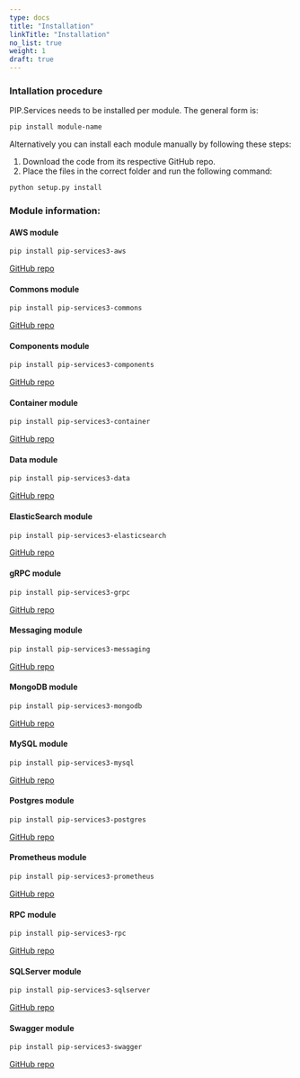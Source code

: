 ```yaml
---
type: docs
title: "Installation"
linkTitle: "Installation" 
no_list: true
weight: 1
draft: true
---
```


### Intallation procedure

PIP.Services needs to be installed per module. The general form is:

```bash
pip install module-name
```

Alternatively you can install each module manually by following these steps:

1. Download the code from its respective GitHub repo.
2. Place the files in the correct folder and run the following command:
    
```bash
python setup.py install
```

### Module information:

#### AWS module

```bash
pip install pip-services3-aws
```
[GitHub repo](https://github.com/pip-services3-python/pip-services3-aws-python)

#### Commons module

```bash
pip install pip-services3-commons
```
[GitHub repo](https://github.com/pip-services3-python/pip-services3-commons-python)

#### Components module 
```bash
pip install pip-services3-components
```
[GitHub repo](https://github.com/pip-services3-python/pip-services3-components-python)

#### Container module
```bash
pip install pip-services3-container
```
[GitHub repo](https://github.com/pip-services3-python/pip-services3-container-python)

#### Data module
```bash
pip install pip-services3-data
```
[GitHub repo](https://github.com/pip-services3-python/pip-services3-data-python)

#### ElasticSearch module
```bash
pip install pip-services3-elasticsearch
```
[GitHub repo](https://github.com/pip-services3-python/pip-services3-elasticsearch-python)

#### gRPC module
```bash
pip install pip-services3-grpc
```
[GitHub repo](https://github.com/pip-services3-python/pip-services3-grpc-python)

#### Messaging module
```bash
pip install pip-services3-messaging
```
[GitHub repo](https://github.com/pip-services3-python/pip-services3-messaging-python)

#### MongoDB module
```bash
pip install pip-services3-mongodb
```
[GitHub repo](https://github.com/pip-services3-python/pip-services3-mongodb-python)

#### MySQL module
```bash
pip install pip-services3-mysql
```
[GitHub repo](https://github.com/pip-services3-python/pip-services3-mysql-python)

#### Postgres module
```bash
pip install pip-services3-postgres
```
[GitHub repo](https://github.com/pip-services3-python/pip-services3-postgres-python)

#### Prometheus module
```bash
pip install pip-services3-prometheus
```
[GitHub repo](https://github.com/pip-services3-python/pip-services3-prometheus-python)

#### RPC module
```bash
pip install pip-services3-rpc
```
[GitHub repo](https://github.com/pip-services3-python/pip-services3-rpc-python)

#### SQLServer module
```bash
pip install pip-services3-sqlserver
```
[GitHub repo](https://github.com/pip-services3-python/pip-services3-sqlserver-python)


#### Swagger module
```bash
pip install pip-services3-swagger
```
[GitHub repo](https://github.com/pip-services3-python/pip-services3-swagger-python)
